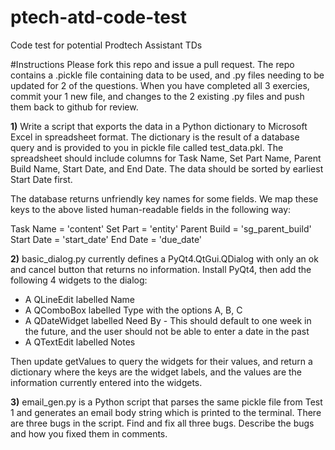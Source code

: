 # ptech-atd-code-test
Code test for potential Prodtech Assistant TDs

#Instructions
Please fork this repo and issue a pull request. The repo contains a .pickle file containing data to be used, and .py files needing to be updated for 2 of the questions. When you have completed all 3 exercies, commit your 1 new file, and changes to the 2 existing .py files and push them back to github for review.

**1)** Write a script that exports the data in a Python dictionary to Microsoft Excel in spreadsheet format. The dictionary is the result of a database query and is provided to you in pickle file called test_data.pkl. The spreadsheet should include columns for Task Name, Set Part Name, Parent Build Name, Start Date, and End Date. The data should be sorted by earliest Start Date first.

The database returns unfriendly key names for some fields. We map these keys to the above listed human-readable fields in the following way:

Task Name = 'content'
Set Part = 'entity'
Parent Build = 'sg_parent_build'
Start Date = 'start_date'
End Date = 'due_date'

**2)** basic_dialog.py currently defines a PyQt4.QtGui.QDialog with only an ok and cancel button that returns no information. Install PyQt4, then add the following 4 widgets to the dialog:

- A QLineEdit labelled Name
- A QComboBox labelled Type with the options A, B, C
- A QDateWidget labelled Need By - This should default to one week in the future, and the user should not be able to enter a date in the past
- A QTextEdit labelled Notes

Then update getValues to query the widgets for their values, and return a dictionary where the keys are the widget labels, and the values are the information currently entered into the widgets.

**3)** email_gen.py is a Python script that parses the same pickle file from Test 1 and generates an email body string which is printed to the terminal. There are three bugs in the script. Find and fix all three bugs. Describe the bugs and how you fixed them in comments.
